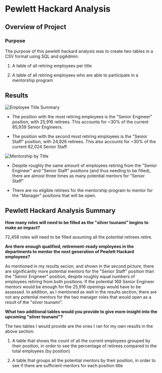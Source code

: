 # Pewlett Hackard Analysis

## Overview of Project

### Purpose
The purpose of this pewlett hackard analysis was to create two tables in a CSV format using SQL and pgAdmin:
1. A table of all retiring employees per title

2. A table of all retiring employees who are able to participate in a mentorship program

## Results
![Employee Title Summary](https://github.com/Nveatch/Pewlett_Hackard_Analysis/blob/main/Resources/employee_titles.png)

- The position with the most retiring employees is the "Senior Engineer" position, with 25,916 retirees. This accounts for ~30% of the current 85,939 Senior Engineers.

- The position with the second most retiring employees is the "Senior Staff" position, with 24,926 retirees. This also accounts for ~30% of the current 82,024 Senior Staff.

![Mentorship by Title](https://github.com/Nveatch/Pewlett_Hackard_Analysis/blob/main/Resources/mentorship_by_title.png)

- Despite roughly the same amount of employees retiring from the "Senior Engineer" and "Senior Staff" positions (and thus needing to be filled), there are almost three times as many potential mentors for "Senior Staff"

- There are no eligible retirees for the mentorship program to mentor for the "Manager" positions that will be open.

## Pewlett Hackard Analysis Summary
**How many roles will need to be filled as the "silver tsunami" begins to make an impact?**

72,458 roles will need to be filled assuming all the potential retirees retire.

**Are there enough qualified, retirement-ready employees in the departments to mentor the next generation of Pewlett Hackard employees?**

As mentioned in my results secion, and shown in the second picture, there are significantly more potential mentors for the "Senior Staff" position than the "Senior Engineer" position, despite roughly equal numbers of employees retiring from both positions. If the potential 169 Senior Engineer mentors would be enough for the 25,916 openings would have to be assessed. In addition, as I mentioned as well in the results section, there are not any potential mentors for the two manager roles that would open as a result of the "silver tsunami".

**What two additional tables would you provide to give more insight into the upcoming "silver tsunami"?**

The two tables I would provide are the ones I ran for my own results in the above section:
1. A table that shows the count of all the current employees grouped by their position, in order to see the percentage of retirees compared to the total employees (by position)

2. A table that groups all the potential mentors by their position, in order to see if there are sufficient mentors for each position title  

